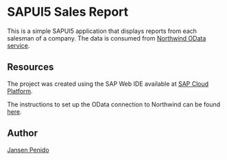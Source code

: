 # SAPUI5 Sales Report

This is a simple SAPUI5 application that displays reports from each salesman of a company. The data is consumed from [Northwind OData service](http://services.odata.org/V3/Northwind/Northwind.svc).


## Resources
The project was created using the SAP Web IDE available at [SAP Cloud Platform](https://cloudplatform.sap.com).

The instructions to set up the OData connection to Northwind can be found [here](https://blogs.sap.com/2014/07/07/how-to-use-northwind-odata-service-with-sap-river-rde).


## Author
[Jansen Penido](https://about.me/jansen.penido)
